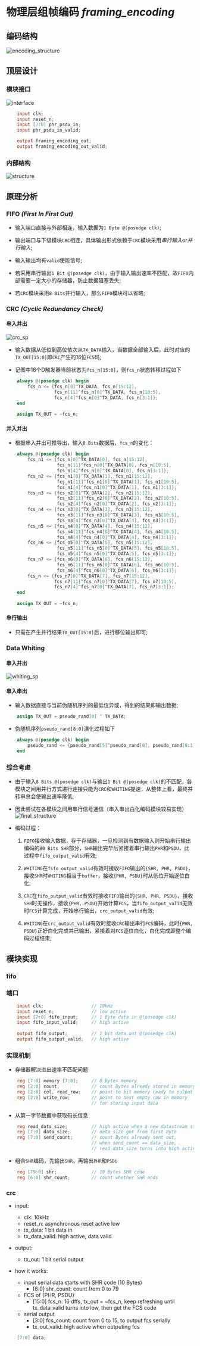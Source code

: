# 物理层组帧编码 *framing_encoding*

## 编码结构

![encoding_structure](encoding_structure.png)

## 顶层设计

### 模块接口

![interface](interface.png)

```verilog
    input clk;
    input reset_n;
    input [7:0] phr_psdu_in;
    input phr_psdu_in_valid;

    output framing_encoding_out;
    output framing_encoding_out_valid;
```

### 内部结构

![structure](structure.png)

## 原理分析

### FIFO *(First In First Out)*

* 输入端口直接与外部相连，输入数据为`1 Byte @(posedge clk)`;

* 输出端口与下级模块`CRC`相连，具体输出形式依赖于`CRC`模块采用*串行输入*or*并行输入*;

* 输入输出均有`valid`使能信号;

* 若采用串行输出`1 Bit @(posedge clk)`，由于输入输出速率不匹配，故`FIFO`内部需要一定大小的存储器，防止数据阻塞丢失;

* 若`CRC`模块采用`8 Bits`并行输入，那么`FIFO`模块可以省略;

### CRC *(Cyclic Redundancy Check)*

#### 串入并出

![crc_sp](crc_sp.png)

* 输入数据从低位到高位依次从`TX_DATA`输入，当数据全部输入后，此时对应的`TX_OUT[15:0]`即`CRC`产生的16位`FCS`码;

* 记图中16个D触发器当前状态为`fcs_n[15:0]`，则`fcs_n`状态转移过程如下

```verilog
    always @(posedge clk) begin
        fcs_n <= {fcs_n[0]^TX_DATA, fcs_n[15:12],
                  fcs_n[11]^fcs_n[0]^TX_DATA, fcs_n[10:5],
                  fcs_n[4]^fcs_n[0]^TX_DATA, fcs_n[3:1]};
    end
    
    assign TX_OUT = ~fcs_n;
```

#### 并入并出

* 根据串入并出可推导出，输入`8 Bits`数据后，`fcs_n`的变化：

```verilog
    always @(posedge clk) begin
        fcs_n1 <= {fcs_n[0]^TX_DATA[0], fcs_n[15:12],
                   fcs_n[11]^fcs_n[0]^TX_DATA[0], fcs_n[10:5],
                   fcs_n[4]^fcs_n[0]^TX_DATA[0], fcs_n[3:1]};
		fcs_n2 <= {fcs_n1[0]^TX_DATA[1], fcs_n1[15:12],
                   fcs_n1[11]^fcs_n1[0]^TX_DATA[1], fcs_n1[10:5],
                   fcs_n1[4]^fcs_n1[0]^TX_DATA[1], fcs_n1[3:1]};
        fcs_n3 <= {fcs_n2[0]^TX_DATA[2], fcs_n2[15:12],
                   fcs_n2[11]^fcs_n2[0]^TX_DATA[2], fcs_n2[10:5],
                   fcs_n2[4]^fcs_n2[0]^TX_DATA[2], fcs_n2[3:1]};
        fcs_n4 <= {fcs_n3[0]^TX_DATA[3], fcs_n3[15:12],
                   fcs_n3[11]^fcs_n3[0]^TX_DATA[3], fcs_n3[10:5],
                   fcs_n3[4]^fcs_n3[0]^TX_DATA[3], fcs_n3[3:1]};
        fcs_n5 <= {fcs_n4[0]^TX_DATA[4], fcs_n4[15:12],
                   fcs_n4[11]^fcs_n4[0]^TX_DATA[4], fcs_n4[10:5],
                   fcs_n4[4]^fcs_n4[0]^TX_DATA[4], fcs_n4[3:1]};
        fcs_n6 <= {fcs_n5[0]^TX_DATA[5], fcs_n5[15:12],
                   fcs_n5[11]^fcs_n5[0]^TX_DATA[5], fcs_n5[10:5],
                   fcs_n5[4]^fcs_n5[0]^TX_DATA[5], fcs_n5[3:1]};
        fcs_n7 <= {fcs_n6[0]^TX_DATA[6], fcs_n6[15:12],
                   fcs_n6[11]^fcs_n6[0]^TX_DATA[6], fcs_n6[10:5],
                   fcs_n6[4]^fcs_n6[0]^TX_DATA[6], fcs_n6[3:1]};
        fcs_n <= {fcs_n7[0]^TX_DATA[7], fcs_n7[15:12],
                  fcs_n7[11]^fcs_n7[0]^TX_DATA[7], fcs_n7[10:5],
                  fcs_n7[4]^fcs_n7[0]^TX_DATA[7], fcs_n7[3:1]};
    end
    
    assign TX_OUT = ~fcs_n;
```

#### 串行输出

* 只需在产生并行结果`TX_OUT[15:0]`后，进行移位输出即可;

### Data Whiting

#### 串入并出

![whiting_sp](whiting_sp.png)

#### 串入串出

* 输入数据直接与当前伪随机序列的最低位异或，得到的结果即输出数据;

```verilog
    assign TX_OUT = pseudo_rand[0] ^ TX_DATA;
```

* 伪随机序列`pseudo_rand[8:0]`演化过程如下

```verilog
    always @(posedge clk) begin
        pseudo_rand <= {pseudo_rand[5]^pseudo_rand[0], pseudo_rand[8:1]};
    end
```

### 综合考虑

* 由于输入`8 Bits @(posedge clk)`与输出`1 Bit @(posedge clk)`的不匹配，各模块之间用并行方式进行连接只能为`CRC`和`WHITING`提速，从整体上看，最终并转串总会使输出速率降低;

* 因此尝试在各模块之间用串行信号通信（串入串出白化编码模块较易实现）
![final_structure](final_structure.png)

* 编码过程：
    
    1. `FIFO`接收输入数据，存于存储器，一旦检测到有数据输入则开始串行输出编码的`80 Bits SHR`部分，`SHR`输出完毕后紧接着串行输出`PHR`和`PSDU`，此过程中`fifo_output_valid`有效;
    
    2. `WHITING`在`fifo_output_valid`有效时接收`FIFO`输出的`{SHR, PHR, PSDU}`，接收`SHR`时`WHITING`相当于`buffer`，接收`{PHR, PSDU}`时从低位开始逐位白化;
    
    3. `CRC`在`fifo_output_valid`有效时接收`FIFO`输出的`{SHR, PHR, PSDU}`，接收`SHR`时无操作，接收`{PHR, PSDU}`开始计算`FCS`，当`fifo_output_valid`无效时`FCS`计算完成，开始串行输出，`crc_output_valid`有效;
    
    4. `WHITING`在`crc_output_valid`有效时接收`CRC`输出串行`FCS`编码，此时`{PHR, PSDU}`正好白化完成并已输出，紧接着对`FCS`逐位白化，白化完成即整个编码过程结束;

## 模块实现

### fifo

### 端口

```verilog
    input clk;                  // 10kHz
    input reset_n;              // low active
    input [7:0] fifo_input;     // 1 Byte data in @(posedge clk)
    input fifo_input_valid;     // high active
    
    output fifo_output;         // 1 bit data out @(posedge clk)
    output fifo_output_valid;   // high active
```

### 实现机制

* 存储器解决进出速率不匹配问题

```verilog
    reg [7:0] memory [7:0];     // 8 Bytes memory
    reg [2:0] count;            // count Bytes already stored in memory
    reg [2:0] col, read_row;    // point to bit memory ready to output
    reg [2:0] write_row;        // point to next empty row in memory
                                // for storing input data
```

* 从第一字节数据中获取码长信息

```verilog
    reg read_data_size;         // high active when a new datastream starts
    reg [7:0] data_size;        // data size got from first Byte
    reg [7:0] send_count;       // count Bytes already sent out, 
                                // when send_count == data_size, 
                                // read_data_size turns into high active
```

* 组合`SHR`编码，先输出`SHR`，再输出`PHR`和`PSDU`

```verilog
    reg [79:0] shr;             // 10 Bytes SHR code
    reg [6:0] shr_count;        // count whether SHR ends
```

### crc

- input:
    + clk: 10kHz
    + reset_n: asynchronous reset active low
    + tx_data: 1 bit data in
    + tx_data_valid: high active, data valid

- output:
    + tx_out: 1 bit serial output

- how it works:
    + input serial data starts with SHR code (10 Bytes)
        + [6:0] shr_count: count from 0 to 79
    + FCS of {PHR, PSDU}
        + [15:0] fcs_n: 16 dffs, tx_out = ~fcs_n, keep refreshing until tx_data_valid turns into low, then get the FCS code
    + serial output
        + [3:0] fcs_count: count from 0 to 15, to output fcs serially
        + tx_out_valid: high active when outputing fcs

```verilog
    [7:0] data;
```
